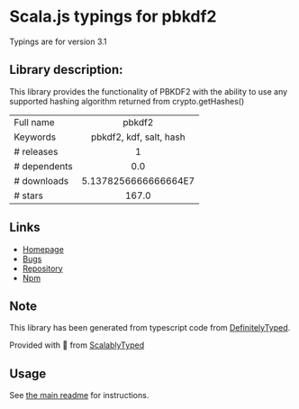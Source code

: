
# Scala.js typings for pbkdf2

Typings are for version 3.1

## Library description:
This library provides the functionality of PBKDF2 with the ability to use any supported hashing algorithm returned from crypto.getHashes()

|                    |                 |
| ------------------ | :-------------: |
| Full name          | pbkdf2 |
| Keywords           | pbkdf2, kdf, salt, hash |
| # releases         | 1 |
| # dependents       | 0.0 |
| # downloads        | 5.1378256666666664E7 |
| # stars            | 167.0 |

## Links
- [Homepage](https://github.com/crypto-browserify/pbkdf2)
- [Bugs](https://github.com/crypto-browserify/pbkdf2/issues)
- [Repository](https://github.com/crypto-browserify/pbkdf2)
- [Npm](https://www.npmjs.com/package/pbkdf2)
    


## Note
This library has been generated from typescript code from [DefinitelyTyped](https://definitelytyped.org).

Provided with :purple_heart: from [ScalablyTyped](https://github.com/oyvindberg/ScalablyTyped)

## Usage
See [the main readme](../../readme.md) for instructions.


